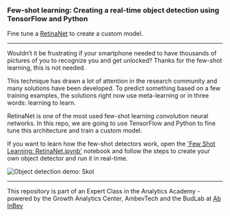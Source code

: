 ### Few-shot learning: Creating a real-time object detection using TensorFlow and Python

Fine tune a [RetinaNet](https://arxiv.org/abs/1708.02002) to create a custom model.

---

Wouldn’t it be frustrating if your smartphone needed to have thousands of pictures of you to recognize you and get unlocked? Thanks for the few-shot learning, this is not needed.

This technique has drawn a lot of attention in the research community and many solutions have been developed. To predict something based on a few training examples, the solutions right now use meta-learning or in three words: learning to learn.

RetinaNet is one of the most used few-shot learning convolution neural networks. In this repo, we are going to use TensorFlow and Python to fine tune this architecture and train a custom model.

If you want to learn how the few-shot detectors work, open the ['Few Shot Learning: RetinaNet.ipynb'](https://colab.research.google.com/drive/11KAsKG6pTSUO-melYfCiohOVk4s6MwIB#scrollTo=PL8jmeQGKNT-) notebook and follow the steps to create your own  object detector and run it in real-time.

![Object detection demo: Skol](./git_media/skol_demo.gif)
<br>




---

This repository is part of an Expert Class in the Analytics Academy - powered by the Growth Analytics Center, AmbevTech and the BudLab at  [Ab InBev](https://www.ab-inbev.com/)

